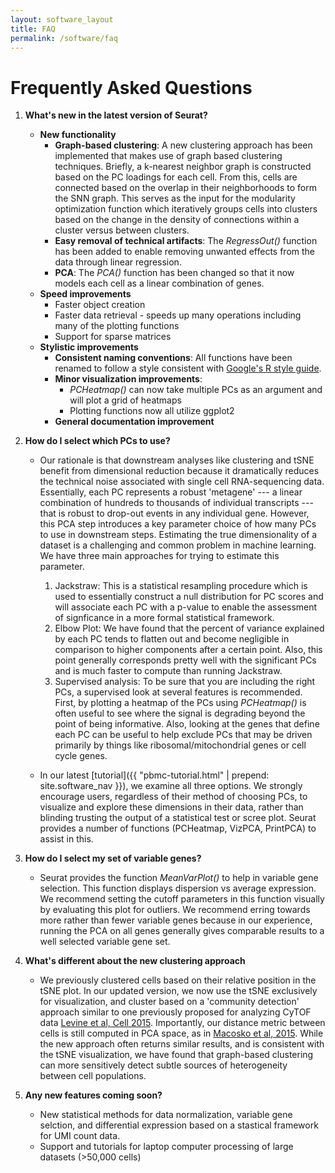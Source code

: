 ```yaml
---
layout: software_layout
title: FAQ
permalink: /software/faq
---
```

# Frequently Asked Questions

1. **What's new in the latest version of Seurat?**
	* **New functionality**
		* **Graph-based clustering**: A new clustering approach has been implemented that makes use of graph based clustering techniques.
		Briefly, a k-nearest neighbor graph is constructed based on the PC loadings for each cell. From this, cells are connected based
		on the overlap in their neighborhoods to form the SNN graph. This serves as the input for the modularity optimization function
		which iteratively groups cells into clusters based on the change in the density of connections within a cluster versus between clusters.
		* **Easy removal of technical artifacts**: The *RegressOut()* function has been added to enable removing unwanted effects from the
		data through linear regression.
		* **PCA**: The *PCA()* function has been changed so that it now models each cell as a linear combination of genes.
	* **Speed improvements**
		* Faster object creation
		* Faster data retrieval - speeds up many operations including many of the plotting functions
		* Support for sparse matrices
	* **Stylistic improvements**
		* **Consistent naming conventions**: All functions have been renamed to follow a style consistent with [Google's R style guide](https://google.github.io/styleguide/Rguide.xml).
		* **Minor visualization improvements**:
			* *PCHeatmap()* can now take multiple PCs as an argument and will plot a grid of heatmaps
			* Plotting functions now all utilize ggplot2
		* **General documentation improvement**


2. **How do I select which PCs to use?**
	* Our rationale is that downstream analyses like clustering and tSNE benefit from dimensional reduction because it dramatically reduces
	the technical noise associated with single cell RNA-sequencing data. Essentially, each PC represents a robust 'metagene' --- a linear
	combination of hundreds to thousands of individual transcripts --- that is robust to drop-out events in any individual gene. However,
	this PCA step introduces a key parameter choice of how many PCs to use in downstream steps. Estimating the true dimensionality
	of a dataset is a challenging and common problem in machine learning. We have three main approaches for trying to estimate this
	parameter.
		1. Jackstraw: This is a statistical resampling procedure which is used to essentially construct a null distribution for PC
		scores and will associate each PC with a p-value to enable the assessment of signficance in a more formal statistical framework.
		2. Elbow Plot: We have found that the percent of variance explained by each PC tends to flatten out and become negligible in
		comparison to higher components after a certain point. Also, this point generally corresponds pretty well with the significant PCs
		and is much faster to compute than running Jackstraw.
		3. Supervised analysis: To be sure that you are including the right PCs, a supervised look at several features is recommended.
		First, by plotting a heatmap of the PCs using *PCHeatmap()* is often useful to see where the signal is degrading beyond the point
		of being informative. Also, looking at the genes that define each PC can be useful to help exclude PCs that may be driven primarily
		by things like ribosomal/mitochondrial genes or cell cycle genes.

	* In our latest [tutorial]({{ "pbmc-tutorial.html" | prepend: site.software_nav }}), we examine all three options. We strongly encourage users, regardless of their method of choosing PCs,
	to visualize and explore these dimensions in their data, rather than blinding trusting the output of a statistical test or scree plot. Seurat
	provides a number of functions (PCHeatmap, VizPCA, PrintPCA) to assist in this.

3. **How do I select my set of variable genes?**
	* Seurat provides the function *MeanVarPlot()* to help in variable gene selection. This function displays dispersion vs average expression. We recommend setting the cutoff parameters in this function visually by evaluating this plot for outliers. We recommend erring towards
	more rather than fewer variable genes because in our experience, running the PCA on all genes generally gives comparable results to a well selected variable gene set.

4. **What's different about the new clustering approach**
	* We previously clustered cells based on their relative position in the tSNE plot. In our updated version, we now use the tSNE exclusively
	for visualization, and cluster based on a 'community detection' approach similar to one previously proposed for analyzing CyTOF data
	[Levine et al, Cell 2015](http://www.cell.com/cell/references/S0092-8674(15)00637-6). Importantly, our distance metric between cells
	is still computed in PCA space, as in [Macosko et al, 2015](http://www.ncbi.nlm.nih.gov/pubmed/26000488). While the
	new approach often returns similar results, and is consistent with the tSNE visualization, we have found that graph-based clustering
	can more sensitively detect subtle sources of heterogeneity between cell populations.

5. **Any new features coming soon?**
	* New statistical methods for data normalization, variable gene selction, and differential expression based on a stastical framework
	for UMI count data.
	* Support and tutorials for laptop computer processing of large datasets (>50,000 cells)

